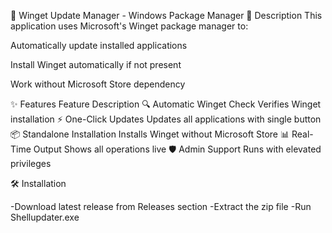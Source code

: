 🚀 Winget Update Manager - Windows Package Manager
📜 Description
This application uses Microsoft's Winget package manager to:

Automatically update installed applications

Install Winget automatically if not present

Work without Microsoft Store dependency

✨ Features
Feature	Description
🔍 Automatic Winget Check	Verifies Winget installation
⚡ One-Click Updates	Updates all applications with single button
📦 Standalone Installation	Installs Winget without Microsoft Store
📊 Real-Time Output	Shows all operations live
🛡️ Admin Support	Runs with elevated privileges

🛠️ Installation

-Download latest release from Releases section
-Extract the zip file
-Run Shellupdater.exe
